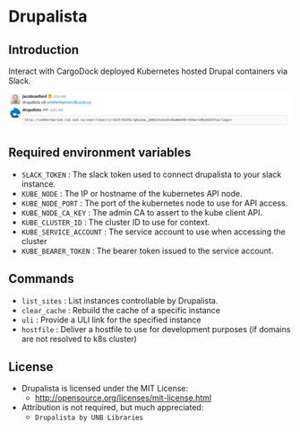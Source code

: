 # Drupalista
## Introduction
Interact with CargoDock deployed Kubernetes hosted Drupal containers via Slack.

![Drupalista uli](img/drupalista-uli.png "Drupalista uli")

## Required environment variables

 * ```SLACK_TOKEN``` : The slack token used to connect drupalista to your slack instance.
 * ```KUBE_NODE``` : The IP or hostname of the kubernetes API node.
 * ```KUBE_NODE_PORT``` : The port of the kubernetes node to use for API access.
 * ```KUBE_NODE_CA_KEY``` : The admin CA to assert to the kube client API.
 * ```KUBE_CLUSTER_ID``` : The cluster ID to use for context.
 * ```KUBE_SERVICE_ACCOUNT``` : The service account to use when accessing the cluster
 * ```KUBE_BEARER_TOKEN``` : The bearer token issued to the service account.

## Commands
 * ```list_sites``` : List instances controllable by Drupalista.
 * ```clear_cache``` : Rebuild the cache of a specific instance
 * ```uli``` : Provide a ULI link for the specified instance
 * ```hostfile``` : Deliver a hostfile to use for development purposes (if domains are not resolved to k8s cluster)

## License
 - Drupalista is licensed under the MIT License:
   - http://opensource.org/licenses/mit-license.html
 - Attribution is not required, but much appreciated:
   - `Drupalista by UNB Libraries`
